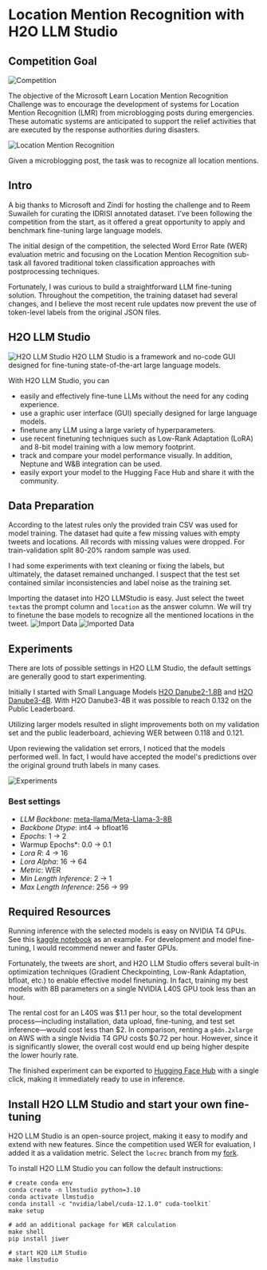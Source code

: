 # Location Mention Recognition with H2O LLM Studio


## Competition Goal

![Competition](imgs/comp_banner.png)

The objective of the Microsoft Learn Location Mention Recognition Challenge was to encourage the development of systems for Location Mention Recognition (LMR) from microblogging posts during emergencies. These automatic systems are anticipated to support the relief activities that are executed by the response authorities during disasters.

![Location Mention Recognition](imgs/lmr.png)

Given a microblogging post, the task was to recognize all location mentions.


## Intro
A big thanks to Microsoft and Zindi for hosting the challenge and to Reem Suwaileh for curating the IDRISI annotated dataset. I’ve been following the competition from the start, as it offered a great opportunity to apply and benchmark fine-tuning large language models.

The initial design of the competition, the selected Word Error Rate (WER) evaluation metric and focusing on the Location Mention Recognition sub-task all favored traditional token classification approaches with postprocessing techniques.

Fortunately, I was curious to build a straightforward LLM fine-tuning solution.  Throughout the competition, the training dataset had several changes, and I believe the most recent rule updates now prevent the use of token-level labels from the original JSON files.

## H2O LLM Studio
![H2O LLM Studio](imgs/llm-studio-logo.png)
H2O LLM Studio is a framework and no-code GUI designed for fine-tuning state-of-the-art large language models.

With H2O LLM Studio, you can
* easily and effectively fine-tune LLMs without the need for any coding experience.
* use a graphic user interface (GUI) specially designed for large language models.
* finetune any LLM using a large variety of hyperparameters.
* use recent finetuning techniques such as Low-Rank Adaptation (LoRA) and 8-bit model training with a low memory footprint.
* track and compare your model performance visually. In addition, Neptune and W&B integration can be used.
* easily export your model to the Hugging Face Hub and share it with the community.

## Data Preparation
According to the latest rules only the provided train CSV was used for model training. The dataset had quite a few missing values with empty tweets and locations. All records with missing values were dropped.
For train-validation split 80-20% random sample was used.

I had some experiments with text cleaning or fixing the labels, but ultimately, the dataset remained unchanged. I suspect that the test set contained similar inconsistencies and label noise as the training set.


Importing the dataset into H2O LLMStudio is easy.
Just select the tweet `text`as the prompt column and `location` as the answer column. We will try to finetune the base models to recognize all the mentioned locations in the tweet.
![Import Data](imgs/ImportDataset.png)
![Imported Data](imgs/dataviz.png)

## Experiments

There are lots of possible settings in H2O LLM Studio, the default settings are generally good to start experimenting.

Initially I started with Small Language Models [H2O Danube2-1.8B](https://huggingface.co/h2oai/h2o-danube2-1.8b-base) and [H2O Danube3-4B](https://huggingface.co/h2oai/h2o-danube3-4b-base).
With H2O Danube3-4B it was possible to reach 0.132 on the Public Leaderboard.

Utilizing larger models resulted in slight improvements both on my validation set and the public leaderboard, achieving WER between 0.118 and 0.121.

Upon reviewing the validation set errors, I noticed that the models performed well. In fact, I would have accepted the model's predictions over the original ground truth labels in many cases.

![Experiments](imgs/experiments.png)

### Best settings
* *LLM Backbone*:  [meta-llama/Meta-Llama-3-8B](https://huggingface.co/meta-llama/Meta-Llama-3-8B)
* *Backbone Dtype*: int4 -> bfloat16
* *Epochs*: 1 -> 2
* Warmup Epochs*: 0.0 -> 0.1
* *Lora R*: 4 -> 16
* *Lora Alpha*: 16 -> 64
* *Metric*: WER
* *Min Length Inference*: 2 -> 1
* *Max Length Inference*: 256 -> 99


## Required Resources
Running inference with the selected models is easy on NVIDIA T4 GPUs.
See this [kaggle notebook](https://www.kaggle.com/code/gaborfodor/loc-rec-mention-h2o-llmstudio) as an example.
For development and model fine-tuning, I would recommend newer and faster GPUs.

Fortunately, the tweets are short, and H2O LLM Studio offers several built-in optimization techniques (Gradient Checkpointing, Low-Rank Adaptation, bfloat, etc.) to enable effective model finetuning. In fact, training my best models with 8B parameters on a single NVIDIA L40S GPU took less than an hour.

The rental cost for an L40S was $1.1 per hour, so the total development process—including installation, data upload, fine-tuning, and test set inference—would cost less than $2. In comparison, renting a `g4dn.2xlarge` on AWS with a single Nvidia T4 GPU costs $0.72 per hour. However, since it is significantly slower, the overall cost would end up being higher despite the lower hourly rate.

The finished experiment can be exported to [Hugging Face Hub](https://huggingface.co/) with a single click, making it immediately ready to use in inference.


## Install H2O LLM Studio and start your own fine-tuning
H2O LLM Studio is an open-source project, making it easy to modify and extend with new features. Since the competition used WER for evaluation, I added it as a validation metric. 
Select the `locrec` branch from my [fork](https://github.com/gaborfodor/h2o-llmstudio).


To install H2O LLM Studio you can follow the default instructions:
```
# create conda env
conda create -n llmstudio python=3.10
conda activate llmstudio
conda install -c "nvidia/label/cuda-12.1.0" cuda-toolkit`
make setup

# add an additional package for WER calculation
make shell
pip install jiwer

# start H2O LLM Studio
make llmstudio
```
